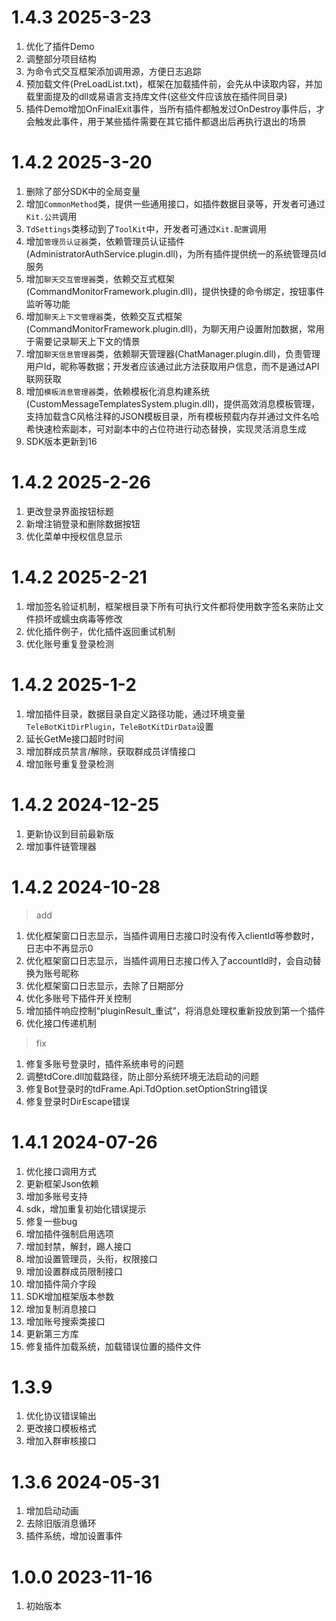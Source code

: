 # 1.4.3 2025-3-23
1. 优化了插件Demo
2. 调整部分项目结构
3. 为命令式交互框架添加调用源，方便日志追踪
4. 预加载文件(PreLoadList.txt)，框架在加载插件前，会先从中读取内容，并加载里面提及的dll或易语言支持库文件(这些文件应该放在插件同目录)
5. 插件Demo增加OnFinalExit事件，当所有插件都触发过OnDestroy事件后，才会触发此事件，用于某些插件需要在其它插件都退出后再执行退出的场景

# 1.4.2 2025-3-20
1. 删除了部分SDK中的全局变量
2. 增加`CommonMethod`类，提供一些通用接口，如插件数据目录等，开发者可通过`Kit.公共`调用
3. `TdSettings`类移动到了`ToolKit`中，开发者可通过`Kit.配置`调用
4. 增加`管理员认证器`类，依赖管理员认证插件(AdministratorAuthService.plugin.dll)，为所有插件提供统一的系统管理员Id服务
5. 增加`聊天交互管理器`类，依赖交互式框架(CommandMonitorFramework.plugin.dll)，提供快捷的命令绑定，按钮事件监听等功能
6. 增加`聊天上下文管理器`类，依赖交互式框架(CommandMonitorFramework.plugin.dll)，为聊天用户设置附加数据，常用于需要记录聊天上下文的情景
7. 增加`聊天信息管理器`类，依赖聊天管理器(ChatManager.plugin.dll)，负责管理用户Id，昵称等数据；开发者应该通过此方法获取用户信息，而不是通过API联网获取
8. 增加`模板消息管理器`类，依赖模板化消息构建系统(CustomMessageTemplatesSystem.plugin.dll)，提供高效消息模板管理，支持加载含C风格注释的JSON模板目录，所有模板预载内存并通过文件名哈希快速检索副本，可对副本中的占位符进行动态替换，实现灵活消息生成
9. SDK版本更新到16

# 1.4.2 2025-2-26
1. 更改登录界面按钮标题
2. 新增注销登录和删除数据按钮
3. 优化菜单中授权信息显示


# 1.4.2 2025-2-21
1. 增加签名验证机制，框架根目录下所有可执行文件都将使用数字签名来防止文件损坏或蠕虫病毒等修改
2. 优化插件例子，优化插件返回重试机制
3. 优化账号重复登录检测

# 1.4.2 2025-1-2
1. 增加插件目录，数据目录自定义路径功能，通过环境变量`TeleBotKitDirPlugin`，`TeleBotKitDirData`设置
2. 延长GetMe接口超时时间
3. 增加群成员禁言/解除，获取群成员详情接口
4. 增加账号重复登录检测

# 1.4.2 2024-12-25
1. 更新协议到目前最新版
2. 增加事件链管理器

# 1.4.2 2024-10-28
> add  
1. 优化框架窗口日志显示，当插件调用日志接口时没有传入clientId等参数时，日志中不再显示0
2. 优化框架窗口日志显示，当插件调用日志接口传入了accountId时，会自动替换为账号昵称
3. 优化框架窗口日志显示，去除了日期部分
4. 优化多账号下插件开关控制
5. 增加插件响应控制“pluginResult_重试”，将消息处理权重新投放到第一个插件
6. 优化接口传递机制

> fix  
1. 修复多账号登录时，插件系统串号的问题
2. 调整tdCore.dll加载路径，防止部分系统环境无法启动的问题
3. 修复Bot登录时的tdFrame.Api.TdOption.setOptionString错误
4. 修复登录时DirEscape错误


# 1.4.1 2024-07-26
1. 优化接口调用方式
2. 更新框架Json依赖
3. 增加多账号支持
4. sdk，增加重复初始化错误提示
5. 修复一些bug
6. 增加插件强制启用选项
7. 增加封禁，解封，踢人接口
8. 增加设置管理员，头衔，权限接口
9. 增加设置群成员限制接口
10. 增加插件简介字段
11. SDK增加框架版本参数
12. 增加复制消息接口 
13. 增加账号搜索类接口
14. 更新第三方库
15. 修复插件加载系统，加载错误位置的插件文件

# 1.3.9
1. 优化协议错误输出
2. 更改接口模板格式
3. 增加入群审核接口

# 1.3.6 2024-05-31
1. 增加启动动画
2. 去除旧版消息循环
3. 插件系统，增加设置事件

# 1.0.0 2023-11-16
1. 初始版本
